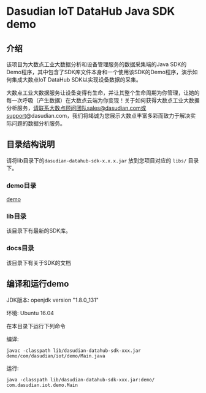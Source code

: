# Dasudian IoT DataHub Java SDK demo

## 介绍

该项目为大数点工业大数据分析和设备管理服务的数据采集端的Java SDK的Demo程序，其中包含了SDK库文件本身和一个使用该SDK的Demo程序，演示如何集成大数点IoT DataHub SDK以实现设备数据的采集。

大数点工业大数据服务让设备变得有生命，并让其整个生命周期为你管理，让她的每一次呼吸（产生数据）在大数点云端为你变现！关于如何获得大数点工业大数据分析服务，请联系大数点顾问团队sales@dasudian.com或support@dasudian.com，我们将竭诚为您展示大数点丰富多彩而致力于解决实际问题的数据分析服务。

## 目录结构说明
请将lib目录下的`dasudian-datahub-sdk-x.x.x.jar` 放到您项目对应的 `libs/` 目录下。

### demo目录

[demo](./demo/com/dasudian/iot/demo/Main.java)


### lib目录
该目录下有最新的SDK库。

### docs目录
该目录下有关于SDK的文档

## 编译和运行demo

JDK版本: openjdk version "1.8.0_131"

环境: Ubuntu 16.04

在本目录下运行下列命令

编译:

```
javac -classpath lib/dasudian-datahub-sdk-xxx.jar demo/com/dasudian/iot/demo/Main.java
```

运行:

```
java -classpath lib/dasudian-datahub-sdk-xxx.jar:demo/ com.dasudian.iot.demo.Main
```

